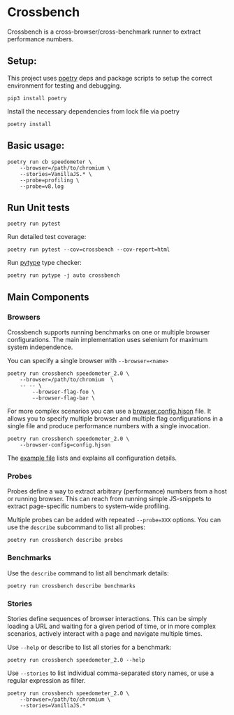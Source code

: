 # Crossbench

Crossbench is a cross-browser/cross-benchmark runner to extract performance
numbers.

## Setup:
This project uses [poetry](https://python-poetry.org/) deps and package scripts
to setup the correct environment for testing and debugging.

```
pip3 install poetry
```

Install the necessary dependencies from lock file via poetry

```
poetry install
```


## Basic usage:

```
poetry run cb speedometer \
    --browser=/path/to/chromium \
    --stories=VanillaJS.* \
    --probe=profiling \
    --probe=v8.log
```

## Run Unit tests
```
poetry run pytest
```

Run detailed test coverage:
```
poetry run pytest --cov=crossbench --cov-report=html
```

Run [pytype](https://github.com/google/pytype) type checker:
```
poetry run pytype -j auto crossbench
```


## Main Components

### Browsers
Crossbench supports running benchmarks on one or multiple browser configurations.
The main implementation uses selenium for maximum system independence.

You can specify a single browser with `--browser=<name>`

```
poetry run crossbench speedometer_2.0 \
    --browser=/path/to/chromium  \
    -- -- \
        --browser-flag-foo \
        --browser-flag-bar \
```

For more complex scenarios you can use a
[browser.config.hjson](config/browser.config.example.hjson) file.
It allows you to specify multiple browser and multiple flag configurations in
a single file and produce performance numbers with a single invocation.

```
poetry run crossbench speedometer_2.0 \
    --browser-config=config.hjson
```

The [example file](config/browser.config.example.hjson) lists and explains all
configuration details.

### Probes
Probes define a way to extract arbitrary (performance) numbers from a
host or running browser. This can reach from running simple JS-snippets to
extract page-specific numbers to system-wide profiling.

Multiple probes can be added with repeated `--probe=XXX` options.
You can use the `describe` subcommand to list all probes:

```
poetry run crossbench describe probes
```

### Benchmarks
Use the `describe` command to list all benchmark details:

```
poetry run crossbench describe benchmarks
```

### Stories
Stories define sequences of browser interactions. This can be simply
loading a URL and waiting for a given period of time, or in more complex
scenarios, actively interact with a page and navigate multiple times.

Use `--help` or describe to list all stories for a benchmark:

```
poetry run crossbench speedometer_2.0 --help
```

Use `--stories` to list individual comma-separated story names, or use a
regular expression as filter.

```
poetry run crossbench speedometer_2.0 \
    --browser=/path/to/chromium \
    --stories=VanillaJS.*
```
